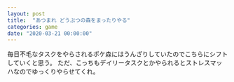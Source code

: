 ```yaml
---
layout: post
title:  "あつまれ どうぶつの森をまったりやる"
categories: game
date: "2020-03-21 00:00:00"
---
```


毎日不毛なタスクをやらされるポケ森にはうんざりしていたのでこちらにシフトしていくと思う。
ただ、こっちもデイリータスクとかやられるとストレスマッハなのでゆっくりやらせてくれ。


